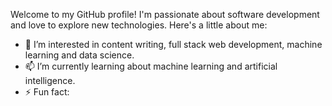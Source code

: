 Welcome to my GitHub profile! I'm passionate about software development and love to explore new technologies. Here's a little about me:

- 👀 I’m interested in content writing, full stack web development, machine learning and data science. 
- 📫 I’m currently learning about machine learning and artificial intelligence.
- ⚡ Fun fact: 

<!---
Shreya-og/Shreya-og is a ✨ special ✨ repository because its `README.md` (this file) appears on your GitHub profile.
You can click the Preview link to take a look at your changes.
--->
